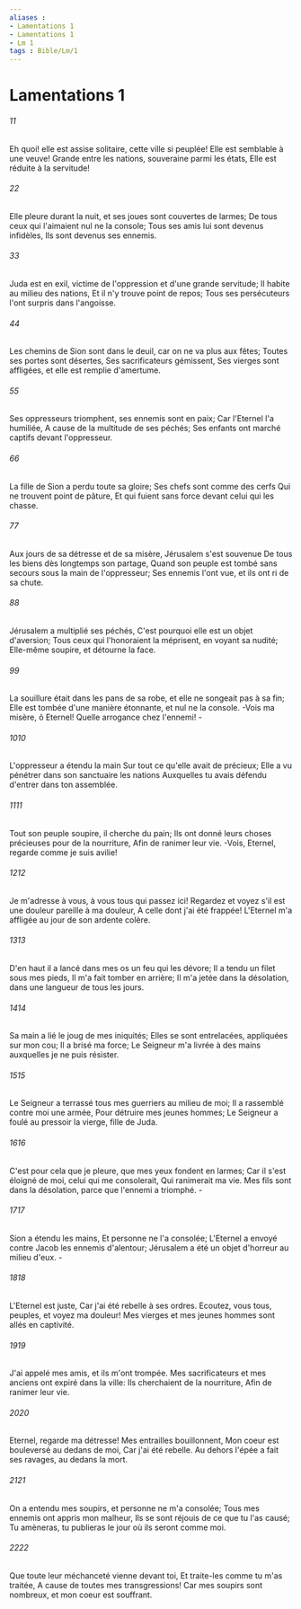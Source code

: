 ```yaml
---
aliases : 
- Lamentations 1
- Lamentations 1
- Lm 1
tags : Bible/Lm/1
---
```


# Lamentations 1

###### 11
Eh quoi! elle est assise solitaire, cette ville si peuplée! Elle est semblable à une veuve! Grande entre les nations, souveraine parmi les états, Elle est réduite à la servitude!
###### 22
Elle pleure durant la nuit, et ses joues sont couvertes de larmes; De tous ceux qui l'aimaient nul ne la console; Tous ses amis lui sont devenus infidèles, Ils sont devenus ses ennemis.
###### 33
Juda est en exil, victime de l'oppression et d'une grande servitude; Il habite au milieu des nations, Et il n'y trouve point de repos; Tous ses persécuteurs l'ont surpris dans l'angoisse.
###### 44
Les chemins de Sion sont dans le deuil, car on ne va plus aux fêtes; Toutes ses portes sont désertes, Ses sacrificateurs gémissent, Ses vierges sont affligées, et elle est remplie d'amertume.
###### 55
Ses oppresseurs triomphent, ses ennemis sont en paix; Car l'Eternel l'a humiliée, A cause de la multitude de ses péchés; Ses enfants ont marché captifs devant l'oppresseur.
###### 66
La fille de Sion a perdu toute sa gloire; Ses chefs sont comme des cerfs Qui ne trouvent point de pâture, Et qui fuient sans force devant celui qui les chasse.
###### 77
Aux jours de sa détresse et de sa misère, Jérusalem s'est souvenue De tous les biens dès longtemps son partage, Quand son peuple est tombé sans secours sous la main de l'oppresseur; Ses ennemis l'ont vue, et ils ont ri de sa chute.
###### 88
Jérusalem a multiplié ses péchés, C'est pourquoi elle est un objet d'aversion; Tous ceux qui l'honoraient la méprisent, en voyant sa nudité; Elle-même soupire, et détourne la face.
###### 99
La souillure était dans les pans de sa robe, et elle ne songeait pas à sa fin; Elle est tombée d'une manière étonnante, et nul ne la console. -Vois ma misère, ô Eternel! Quelle arrogance chez l'ennemi! -
###### 1010
L'oppresseur a étendu la main Sur tout ce qu'elle avait de précieux; Elle a vu pénétrer dans son sanctuaire les nations Auxquelles tu avais défendu d'entrer dans ton assemblée.
###### 1111
Tout son peuple soupire, il cherche du pain; Ils ont donné leurs choses précieuses pour de la nourriture, Afin de ranimer leur vie. -Vois, Eternel, regarde comme je suis avilie!
###### 1212
Je m'adresse à vous, à vous tous qui passez ici! Regardez et voyez s'il est une douleur pareille à ma douleur, A celle dont j'ai été frappée! L'Eternel m'a affligée au jour de son ardente colère.
###### 1313
D'en haut il a lancé dans mes os un feu qui les dévore; Il a tendu un filet sous mes pieds, Il m'a fait tomber en arrière; Il m'a jetée dans la désolation, dans une langueur de tous les jours.
###### 1414
Sa main a lié le joug de mes iniquités; Elles se sont entrelacées, appliquées sur mon cou; Il a brisé ma force; Le Seigneur m'a livrée à des mains auxquelles je ne puis résister.
###### 1515
Le Seigneur a terrassé tous mes guerriers au milieu de moi; Il a rassemblé contre moi une armée, Pour détruire mes jeunes hommes; Le Seigneur a foulé au pressoir la vierge, fille de Juda.
###### 1616
C'est pour cela que je pleure, que mes yeux fondent en larmes; Car il s'est éloigné de moi, celui qui me consolerait, Qui ranimerait ma vie. Mes fils sont dans la désolation, parce que l'ennemi a triomphé. -
###### 1717
Sion a étendu les mains, Et personne ne l'a consolée; L'Eternel a envoyé contre Jacob les ennemis d'alentour; Jérusalem a été un objet d'horreur au milieu d'eux. -
###### 1818
L'Eternel est juste, Car j'ai été rebelle à ses ordres. Ecoutez, vous tous, peuples, et voyez ma douleur! Mes vierges et mes jeunes hommes sont allés en captivité.
###### 1919
J'ai appelé mes amis, et ils m'ont trompée. Mes sacrificateurs et mes anciens ont expiré dans la ville: Ils cherchaient de la nourriture, Afin de ranimer leur vie.
###### 2020
Eternel, regarde ma détresse! Mes entrailles bouillonnent, Mon coeur est bouleversé au dedans de moi, Car j'ai été rebelle. Au dehors l'épée a fait ses ravages, au dedans la mort.
###### 2121
On a entendu mes soupirs, et personne ne m'a consolée; Tous mes ennemis ont appris mon malheur, Ils se sont réjouis de ce que tu l'as causé; Tu amèneras, tu publieras le jour où ils seront comme moi.
###### 2222
Que toute leur méchanceté vienne devant toi, Et traite-les comme tu m'as traitée, A cause de toutes mes transgressions! Car mes soupirs sont nombreux, et mon coeur est souffrant.
